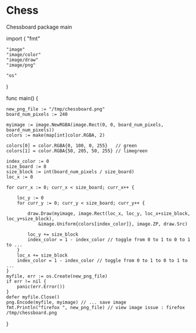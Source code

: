 # Chess
Chessboard
package main

import (
    "fmt"

    "image"
    "image/color"
    "image/draw"
    "image/png"

    "os"
)

func main() {

    new_png_file := "/tmp/chessboard.png"
    board_num_pixels := 240

    myimage := image.NewRGBA(image.Rect(0, 0, board_num_pixels, board_num_pixels))
    colors := make(map[int]color.RGBA, 2)

    colors[0] = color.RGBA{0, 100, 0, 255}   // green
    colors[1] = color.RGBA{50, 205, 50, 255} // limegreen

    index_color := 0
    size_board := 8
    size_block := int(board_num_pixels / size_board)
    loc_x := 0

    for curr_x := 0; curr_x < size_board; curr_x++ {

        loc_y := 0
        for curr_y := 0; curr_y < size_board; curr_y++ {

            draw.Draw(myimage, image.Rect(loc_x, loc_y, loc_x+size_block, loc_y+size_block),
                &image.Uniform{colors[index_color]}, image.ZP, draw.Src)

            loc_y += size_block
            index_color = 1 - index_color // toggle from 0 to 1 to 0 to 1 to ...
        }
        loc_x += size_block
        index_color = 1 - index_color // toggle from 0 to 1 to 0 to 1 to ...
    }
    myfile, err := os.Create(new_png_file) 
    if err != nil {
        panic(err.Error())
    }
    defer myfile.Close()
    png.Encode(myfile, myimage) // ... save image
    fmt.Println("firefox ", new_png_file) // view image issue : firefox  /tmp/chessboard.png
}
